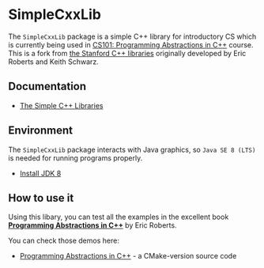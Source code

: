 # SimpleCxxLib

 The `SimpleCxxLib` package is a simple C++ library for introductory CS which is currently being used in [CS101: Programming Abstractions in C++](https://cs101.stickmind.com) course. This is a fork from [the Stanford C++ libraries](https://cs.stanford.edu/people/eroberts/StanfordCPPLib/) originally developed by Eric Roberts and Keith Schwarz.

## Documentation

- [The Simple C++ Libraries](https://cppdoc.stickmind.com/)

## Environment

The `SimpleCxxLib` package interacts with Java graphics, so `Java SE 8 (LTS)` is needed for running programs properly.

- [Install JDK 8](https://adoptium.net/temurin/releases/?version=8)

## How to use it

Using this libary, you can test all the examples in the excellent book [**Programming Abstractions in C++**](https://cs.stanford.edu/people/eroberts/books/ProgrammingAbstractionsInC++/) by Eric Roberts.

You can check those demos here:

- [Programming Abstractions in C++](https://github.com/xuehao/Programming-Abstractions-in-Cpp/) - a CMake-version source code
